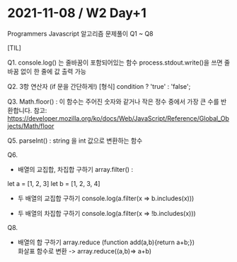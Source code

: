 # 2021-11-08 / W2 Day+1
Programmers Javascript 알고리즘 문제풀이 Q1 ~ Q8

[TIL]

Q1.
console.log() 는 줄바꿈이 포함되어있는 함수
process.stdout.write()을 쓰면 줄바꿈 없이 한 줄에 값 출력 가능

Q2.
3항 연산자 (if 문을 간단하게!)
[형식]
condition ? 'true' : 'false';

Q3.
Math.floor() : 이 함수는 주어진 숫자와 같거나 작은 정수 중에서 가장 큰 수를 반환합니다.
참고: https://developer.mozilla.org/ko/docs/Web/JavaScript/Reference/Global_Objects/Math/floor

Q5. 
parseInt() : string 을 int 값으로 변환하는 함수

Q6.
* 배열의 교집합, 차집합 구하기
array.filter() : 

let a = [1, 2, 3]
let b = [1, 2, 3, 4]

* 두 배열의 교집합 구하기
console.log(a.filter(x => b.includes(x)))

* 두 배열의 차집합 구하기 
console.log(a.filter(x => !b.includes(x)))

Q8.
* 배열의 합 구하기
array.reduce (function add(a,b){return a+b;})</br>
화살표 함수로 변환 -> array.reduce((a,b)=> a+b)




